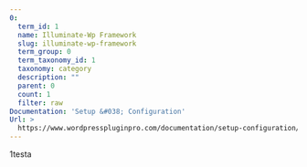 ```yaml
---
0:
  term_id: 1
  name: Illuminate-Wp Framework
  slug: illuminate-wp-framework
  term_group: 0
  term_taxonomy_id: 1
  taxonomy: category
  description: ""
  parent: 0
  count: 1
  filter: raw
Documentation: 'Setup &#038; Configuration'
Url: >
  https://www.wordpresspluginpro.com/documentation/setup-configuration/
---
```

1testa
